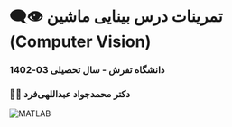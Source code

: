 # 👁️‍🗨️ تمرینات درس بینایی ماشین (Computer Vision)
### دانشگاه تفرش - سال تحصیلی 03-1402
### 👨‍🏫 دکتر محمدجواد عبداللهی‌فرد
![MATLAB](https://img.shields.io/badge/MATLAB-R2023b-orange)
